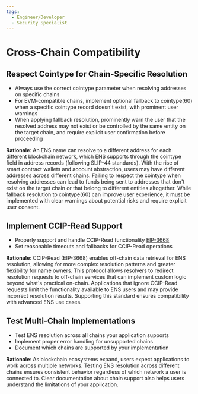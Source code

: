 ```yaml
---
tags:
  - Engineer/Developer
  - Security Specialist
---
```


# Cross-Chain Compatibility

## Respect Cointype for Chain-Specific Resolution

- Always use the correct cointype parameter when resolving addresses on specific chains
- For EVM-compatible chains, implement optional fallback to cointype(60) when a specific cointype record doesn't exist, with prominent user warnings
- When applying fallback resolution, prominently warn the user that the resolved address may not exist or be controlled by the same entity on the target chain, and require explicit user confirmation before proceeding

**Rationale**: An ENS name can resolve to a different address for each different blockchain network, which ENS supports through the cointype field in address records (following SLIP-44 standards). With the rise of smart contract wallets and account abstraction, users may have different addresses across different chains. Failing to respect the cointype when resolving addresses can lead to funds being sent to addresses that don't exist on the target chain or that belong to different entities altogether. While fallback resolution to cointype(60) can improve user experience, it must be implemented with clear warnings about potential risks and require explicit user consent.

## Implement CCIP-Read Support

- Properly support and handle CCIP-Read functionality [EIP-3668](https://eips.ethereum.org/EIPS/eip-3668)
- Set reasonable timeouts and fallbacks for CCIP-Read operations

**Rationale**: CCIP-Read (EIP-3668) enables off-chain data retrieval for ENS resolution, allowing for more complex resolution patterns and greater flexibility for name owners. This protocol allows resolvers to redirect resolution requests to off-chain services that can implement custom logic beyond what's practical on-chain. Applications that ignore CCIP-Read requests limit the functionality available to ENS users and may provide incorrect resolution results. Supporting this standard ensures compatibility with advanced ENS use cases.

## Test Multi-Chain Implementations

- Test ENS resolution across all chains your application supports
- Implement proper error handling for unsupported chains
- Document which chains are supported by your implementation

**Rationale**:  As blockchain ecosystems expand, users expect applications to work across multiple networks. Testing ENS resolution across different chains ensures consistent behavior regardless of which network a user is connected to. Clear documentation about chain support also helps users understand the limitations of your application.
